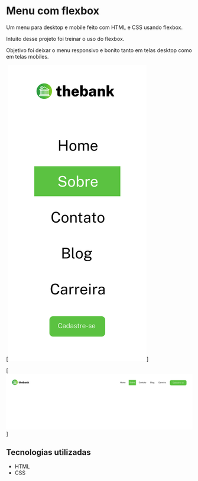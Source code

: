 # Menu com flexbox
Um menu para desktop e mobile feito com HTML e CSS usando flexbox.

Intuito desse projeto foi treinar o uso do flexbox. 

Objetivo foi deixar o menu responsivo e bonito tanto em telas desktop como em telas mobiles.

[<img src="./design/layout-mobile.png" alt="design para mobile">]

[<img src="./design/layout-desktop.jpg" alt="design para Desktop">]


## Tecnologias utilizadas

- HTML
- CSS